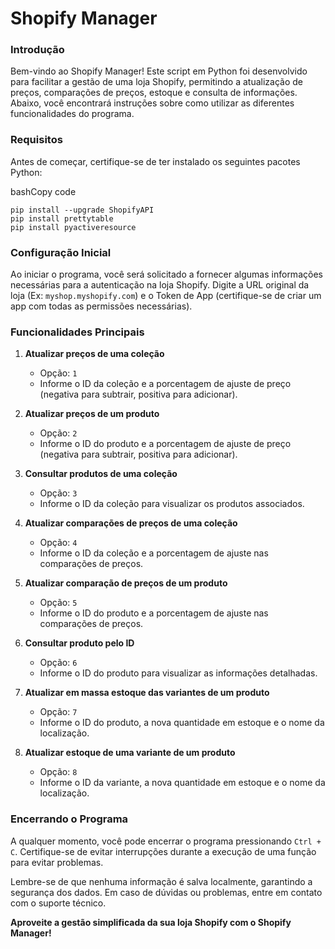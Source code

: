 Shopify Manager
===============

### Introdução

Bem-vindo ao Shopify Manager! Este script em Python foi desenvolvido para facilitar a gestão de uma loja Shopify, permitindo a atualização de preços, comparações de preços, estoque e consulta de informações. Abaixo, você encontrará instruções sobre como utilizar as diferentes funcionalidades do programa.

### Requisitos

Antes de começar, certifique-se de ter instalado os seguintes pacotes Python:

bashCopy code

```
pip install --upgrade ShopifyAPI          
pip install prettytable           
pip install pyactiveresource            
```

### Configuração Inicial

Ao iniciar o programa, você será solicitado a fornecer algumas informações necessárias para a autenticação na loja Shopify. Digite a URL original da loja (Ex: `myshop.myshopify.com`) e o Token de App (certifique-se de criar um app com todas as permissões necessárias).

### Funcionalidades Principais

1.  **Atualizar preços de uma coleção**
    
    *   Opção: `1`
    *   Informe o ID da coleção e a porcentagem de ajuste de preço (negativa para subtrair, positiva para adicionar).
2.  **Atualizar preços de um produto**
    
    *   Opção: `2`
    *   Informe o ID do produto e a porcentagem de ajuste de preço (negativa para subtrair, positiva para adicionar).
3.  **Consultar produtos de uma coleção**
    
    *   Opção: `3`
    *   Informe o ID da coleção para visualizar os produtos associados.
4.  **Atualizar comparações de preços de uma coleção**
    
    *   Opção: `4`
    *   Informe o ID da coleção e a porcentagem de ajuste nas comparações de preços.
5.  **Atualizar comparação de preços de um produto**
    
    *   Opção: `5`
    *   Informe o ID do produto e a porcentagem de ajuste nas comparações de preços.
6.  **Consultar produto pelo ID**
    
    *   Opção: `6`
    *   Informe o ID do produto para visualizar as informações detalhadas.
7.  **Atualizar em massa estoque das variantes de um produto**
    
    *   Opção: `7`
    *   Informe o ID do produto, a nova quantidade em estoque e o nome da localização.
8.  **Atualizar estoque de uma variante de um produto**
    
    *   Opção: `8`
    *   Informe o ID da variante, a nova quantidade em estoque e o nome da localização.

### Encerrando o Programa

A qualquer momento, você pode encerrar o programa pressionando `Ctrl + C`. Certifique-se de evitar interrupções durante a execução de uma função para evitar problemas.

Lembre-se de que nenhuma informação é salva localmente, garantindo a segurança dos dados. Em caso de dúvidas ou problemas, entre em contato com o suporte técnico.

**Aproveite a gestão simplificada da sua loja Shopify com o Shopify Manager!**